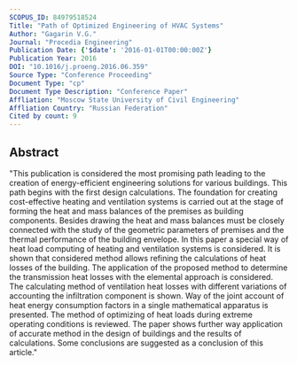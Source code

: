 ```yaml
---
SCOPUS_ID: 84979518524
Title: "Path of Optimized Engineering of HVAC Systems"
Author: "Gagarin V.G."
Journal: "Procedia Engineering"
Publication Date: {'$date': '2016-01-01T00:00:00Z'}
Publication Year: 2016
DOI: "10.1016/j.proeng.2016.06.359"
Source Type: "Conference Proceeding"
Document Type: "cp"
Document Type Description: "Conference Paper"
Affliation: "Moscow State University of Civil Engineering"
Affliation Country: "Russian Federation"
Cited by count: 9
---
```


## Abstract
"This publication is considered the most promising path leading to the creation of energy-efficient engineering solutions for various buildings. This path begins with the first design calculations. The foundation for creating cost-effective heating and ventilation systems is carried out at the stage of forming the heat and mass balances of the premises as building components. Besides drawing the heat and mass balances must be closely connected with the study of the geometric parameters of premises and the thermal performance of the building envelope. In this paper a special way of heat load computing of heating and ventilation systems is considered. It is shown that considered method allows refining the calculations of heat losses of the building. The application of the proposed method to determine the transmission heat losses with the elemental approach is considered. The calculating method of ventilation heat losses with different variations of accounting the infiltration component is shown. Way of the joint account of heat energy consumption factors in a single mathematical apparatus is presented. The method of optimizing of heat loads during extreme operating conditions is reviewed. The paper shows further way application of accurate method in the design of buildings and the results of calculations. Some conclusions are suggested as a conclusion of this article."
